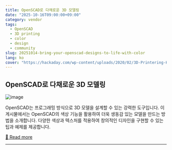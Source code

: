 ```yaml
---
title: OpenSCAD로 다채로운 3D 모델링
date: "2025-10-16T09:00:00+09:00"
category: vendor
tags:
  - OpenSCAD
  - 3D printing
  - color
  - design
  - community
slug: 20251014-bring-your-openscad-designs-to-life-with-color
lang: ko
cover: "https://hackaday.com/wp-content/uploads/2020/02/3D-Printering-Header-New.jpg"
---
```


## OpenSCAD로 다채로운 3D 모델링
![image](https://hackaday.com/wp-content/uploads/2020/02/3D-Printering-Header-New.jpg)

OpenSCAD는 프로그래밍 방식으로 3D 모델을 설계할 수 있는 강력한 도구입니다. 이 게시물에서는 OpenSCAD의 색상 기능을 활용하여 더욱 생동감 있는 모델을 만드는 방법을 소개합니다. 다양한 색상과 텍스처를 적용하여 창의적인 디자인을 구현할 수 있는 팁과 예제를 제공합니다.

[🔗 Read more](https://hackaday.com/2025/10/14/openscad-in-living-color/)

---